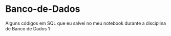 # Banco-de-Dados
Alguns códigos em SQL que eu salvei no meu notebook durante a disciplina de Banco de Dados 1
